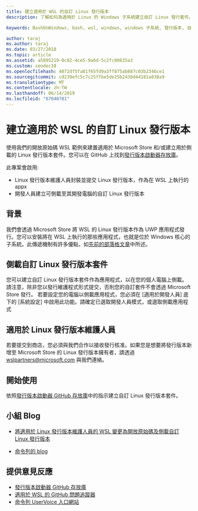 ```yaml
---
title: 建立適用於 WSL 的自訂 Linux 發行版本
description: 了解如何為適用於 Linux 的 Windows 子系統建立自訂 Linux 發行套件。

keywords: BashOnWindows, bash, wsl, windows, windows 子系統, 發行版本, 自訂

author: taraj
ms.author: taraj
ms.date: 03/27/2018
ms.topic: article
ms.assetid: a5095219-0c82-4ce5-9a6d-5c2fc00835a3
ms.custom: seodec18
ms.openlocfilehash: 4072df5fa81f65fd9a3ff875ab887c03b234bce1
ms.sourcegitcommit: cd239efc5c7c25ffbe5de25b2438d44181a838a9
ms.translationtype: MT
ms.contentlocale: zh-TW
ms.lasthandoff: 06/14/2019
ms.locfileid: "67040781"
---
```

# <a name="creating-a-custom-linux-distro-for-wsl"></a>建立適用於 WSL 的自訂 Linux 發行版本


使用我們的開放原始碼 WSL 範例來建置適用於 Microsoft Store 和/或建立用於側載的 Linux 發行版本套件。您可以在 GitHub 上找到[發行版本啟動器存放庫](https://github.com/Microsoft/WSL-DistroLauncher)。


此專案會啟用:
* Linux 發行版本維護人員封裝並提交 Linux 發行版本，作為在 WSL 上執行的 appx
* 開發人員建立可側載至其開發電腦的自訂 Linux 發行版本

## <a name="background"></a>背景

我們會透過 Microsoft Store 將 WSL 的 Linux 發行版本作為 UWP 應用程式發行。您可以安裝將在 WSL 上執行的那些應用程式，也就是位於 Windows 核心的子系統。此傳遞機制有許多優點，如[先前的部落格文章](https://blogs.msdn.microsoft.com/commandline/2017/07/10/ubuntu-now-available-from-the-windows-store/)中所述。

## <a name="sideloading-a-custom-linux-distro-package"></a>側載自訂 Linux 發行版本套件
您可以建立自訂 Linux 發行版本套件作為應用程式，以在您的個人電腦上側載。請注意，除非您以發行維護程式形式提交，否則您的自訂套件不會透過 Microsoft Store 發行。
若要設定您的電腦以側載應用程式，您必須在 [適用於開發人員] 底下的 [系統設定] 中啟用此功能。請確定已選取開發人員模式，或選取側載應用程式


## <a name="for-linux-distro-maintainers"></a>適用於 Linux 發行版本維護人員
若要提交到商店，您必須與我們合作以接收發行核准。如果您是想要將發行版本新增至 Microsoft Store 的 Linux 發行版本擁有者，請透過 wslpartners@microsoft.com 與我們連絡。
## <a name="getting-started"></a>開始使用
依照[發行版本啟動器 GitHub 存放庫](https://github.com/Microsoft/WSL-DistroLauncher)中的指示建立自訂 Linux 發行版本套件。

## <a name="team-blogs"></a>小組 Blog
* [將適用於 Linux 發行版本維護人員的 WSL 變更為開放原始碼及側載自訂 Linux 發行版本](https://blogs.msdn.microsoft.com/commandline/2018/03/26/wsl-distro-launcher/)

* [命令列的 blog](https://blogs.msdn.microsoft.com/commandline/)

## <a name="provide-feedback"></a>提供意見反應
* [發行版本啟動器 GitHub 存放庫](https://github.com/Microsoft/WSL-DistroLauncher)
* [適用於 WSL 的 GitHub 問題追蹤器](https://github.com/Microsoft/BashOnWindows/issues)
* [命令列 UserVoice 入口網站](https://wpdev.uservoice.com/forums/266908-command-prompt-console-bash-on-ubuntu-on-windo/category/161892-bash)
